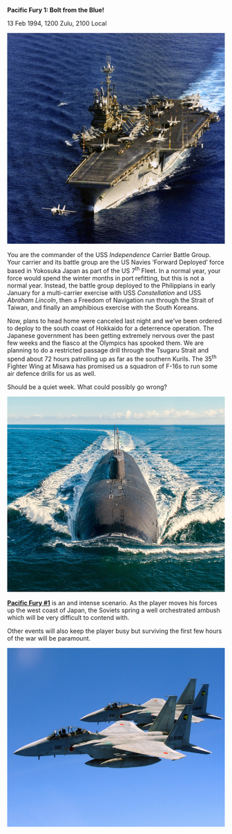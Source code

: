 **Pacific Fury 1: Bolt from the Blue!**

13 Feb 1994, 1200 Zulu, 2100 Local

<img src="/assets\images\aar\pf\pf1\image1.jpeg" style="width:6.5in;height:5.0875in" alt="A large ship in the water Description automatically generated with low confidence" />

You are the commander of the USS *Independence* Carrier Battle Group.
Your carrier and its battle group are the US Navies ‘Forward Deployed’
force based in Yokosuka Japan as part of the US 7<sup>th</sup> Fleet. In
a normal year, your force would spend the winter months in port
refitting, but this is not a normal year. Instead, the battle group
deployed to the Philippians in early January for a multi-carrier
exercise with USS *Constellation* and USS *Abraham Lincoln*, then a
Freedom of Navigation run through the Strait of Taiwan, and finally an
amphibious exercise with the South Koreans.

Now, plans to head home were canceled last night and we’ve been ordered
to deploy to the south coast of Hokkaido for a deterrence operation. The
Japanese government has been getting extremely nervous over the past few
weeks and the fiasco at the Olympics has spooked them. We are planning
to do a restricted passage drill through the Tsugaru Strait and spend
about 72 hours patrolling up as far as the southern Kurils. The
35<sup>th</sup> Fighter Wing at Misawa has promised us a squadron of
F-16s to run some air defence drills for us as well.

Should be a quiet week. What could possibly go wrong?

<img src="/assets\images\aar\pf\pf1\image2.jpeg" style="width:6.5in;height:4.71181in" alt="Russian Oscar class submarine (3500x2537): WarshipPorn" />

**<u>Pacific Fury \#1</u>** is an and intense scenario. As the player
moves his forces up the west coast of Japan, the Soviets spring a well
orchestrated ambush which will be very difficult to contend with.

Other events will also keep the player busy but surviving the first few
hours of the war will be paramount.

<img src="/assets\images\aar\pf\pf1\image3.jpeg" style="width:6.5in;height:4.31597in" alt="306th Tactical Fighter Squadron (JASDF) - Wikipedia" />
